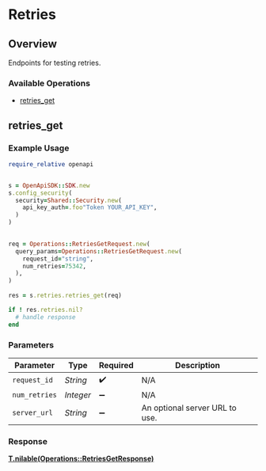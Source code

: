# Retries


## Overview

Endpoints for testing retries.

### Available Operations

* [retries_get](#retries_get)

## retries_get

### Example Usage

```ruby
require_relative openapi


s = OpenApiSDK::SDK.new
s.config_security(
  security=Shared::Security.new(
    api_key_auth=.foo"Token YOUR_API_KEY",
  )
)

   
req = Operations::RetriesGetRequest.new(
  query_params=Operations::RetriesGetRequest.new(
    request_id="string",
    num_retries=75342,
  ),
)
    
res = s.retries.retries_get(req)

if ! res.retries.nil?
  # handle response
end

```

### Parameters

| Parameter                      | Type                           | Required                       | Description                    |
| ------------------------------ | ------------------------------ | ------------------------------ | ------------------------------ |
| `request_id`                   | *String*                       | :heavy_check_mark:             | N/A                            |
| `num_retries`                  | *Integer*                      | :heavy_minus_sign:             | N/A                            |
| `server_url`                   | *String*                       | :heavy_minus_sign:             | An optional server URL to use. |


### Response

**[T.nilable(Operations::RetriesGetResponse)](../../models/operations/retriesgetresponse.md)**

